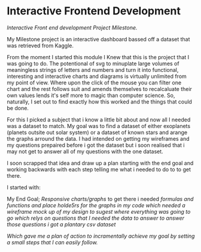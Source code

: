 # Interactive Frontend Development
<i>Interactive Front end development Project Milestone. </i>

<p>
My Milestone project is an interactive dashboard bassed off a dataset that was retrieved from Kaggle.

From the moment I started this module I Knew that this is the project that I was going to do.
The potentional of svg to minuplate large volumes of meaningless strings of letters and numbers and turn it into functional,
interesting and interactive charts and diagrams is virtually unlimited from my point of view. Where upon the click of the mouse you can filter one chart
and the rest follows suit and amends themselves to recalcaluate their own values lends it's self more to magic than computer science.
So, naturally, I set out to find exactly how this worked and the things that could be done.

For this I picked a subject that i know a little bit about and now all I needed was a dataset to match.
My goal was to find a dataset of either exoplanets (planets outsite out solar system) or a dataset of known stars and arange the graphs arround the data.
I had intended on getting my wireframes and my questions prepaired before i got the dataset but i soon realised that i may not get to answer all of my questions with the one dataset.

I soon scrapped that idea and draw up a plan starting with the end goal and working backwards with each step telling me what i needed to do to to get there.

I started with:

My End Goal;
<i>Responsive charts/graphs</i>
to get there i needed
<i>formulas and functions and place holde5rs for the graphs in my code<i/>
which needed
<i>a wireframe mock up of my design to sugest where everything was going to go</i>
which relys on
<i>questions that I needed the data to answer</i>
to answer those questions i got
<i>a plantary csv dataset</i>

Which gave me a plan of action to incramentally achieve my goal by setting a small steps that I can easily follow.

</p>